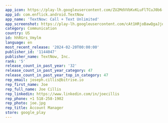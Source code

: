 ```yaml
---
app_icon: https://play-lh.googleusercontent.com/ZU2MdVVbKvKLuFlTCuJ0b6-HiyyZmqPcpnwA6iDJCa6CAR32U0xfcVWef1nRf9X4J6A
app_id: com.enflick.android.TextNow
app_name: 'TextNow: Call + Text Unlimited'
app_screenshot: https://play-lh.googleusercontent.com/cAt1HRjoBawQgaJjoiCFFi2OrncC-diSvRYvNQzH3d3-PoH-h5OuBK_xJc9MeJ6wQ50
category: Communication
country: US
id: hhRGrs_Vmylm
language: en
most_recent_release: '2024-02-20T00:00:00'
publisher_id: '1144047'
publisher_name: TextNow, Inc.
rank: '5'
release_count_in_past_year: '32'
release_count_in_past_year_category: 47
release_count_in_past_year_top_in_category: 47
rep_email: joseph.cillis@bitrise.io
rep_first_name: Joe
rep_full_name: Joe Cillis
rep_linkedin: https://www.linkedin.com/in/joecillis
rep_phone: +1 518-258-1902
rep_photo: joe.jpg
rep_title: Account Manager
store: google_play
---
```

